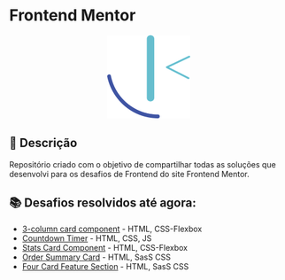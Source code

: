 # Frontend Mentor

<p align="center">
  <img src="frontend-mentor-logo.png" width="150" height="150"/>
</p>

## 🚀 Descrição
Repositório criado com o objetivo de compartilhar todas as soluções que desenvolvi para os desafios de Frontend do site Frontend Mentor.

## 📚 Desafios resolvidos até agora:
  - [3-column card component](https://github.com/kevenalves/Frontend-Mentor-Challenges/tree/main/3column-card-component) - HTML, CSS-Flexbox
  - [Countdown Timer](https://github.com/kevenalves/Frontend-Mentor-Challenges/tree/main/countdown-Timer) - HTML, CSS, JS
  - [Stats Card Component](https://github.com/kevenalves/Frontend-Mentor-Challenges/tree/main/stats-card-component) - HTML, CSS-Flexbox
   - [Order Summary Card](https://github.com/kevenalves/Frontend-Mentor-Challenges/tree/main/order-summary-component) - HTML, SasS CSS
   - [Four Card Feature Section](https://github.com/kevenalves/Frontend-Mentor-Challenges/tree/main/four-card-feature-section) - HTML, SasS CSS
